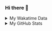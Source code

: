 ### Hi there 👋

<!--
**cdfmlr/cdfmlr** is a ✨ _special_ ✨ repository because its `README.md` (this file) appears on your GitHub profile.

Here are some ideas to get you started:

- 🔭 I’m currently working on ...
- 🌱 I’m currently learning ...
- 👯 I’m looking to collaborate on ...
- 🤔 I’m looking for help with ...
- 💬 Ask me about ...
- 📫 How to reach me: ...
- 😄 Pronouns: ...
- ⚡ Fun fact: ...
-->

<details>

<summary>My Wakatime Data</summary>

<!--START_SECTION:waka-->
![Lines of code](https://img.shields.io/badge/From%20Hello%20World%20I%27ve%20Written-4.3%20million%20lines%20of%20code-blue)

**🐱 My Github Data** 

> 🏆 595 Contributions in the Year 2020
 > 
> 📦 225.7 kB Used in Github's Storage 
 > 
> 🚫 Not Opted to Hire
 > 
> 📜 30 Public Repositories
 > 
> 🔑 6 Private Repositories 

**I'm an Early 🐤** 

```text
🌞 Morning    160 commits    ██████░░░░░░░░░░░░░░░░░░░   23.95% 
🌆 Daytime    240 commits    █████████░░░░░░░░░░░░░░░░   35.93% 
🌃 Evening    256 commits    █████████░░░░░░░░░░░░░░░░   38.32% 
🌙 Night      12 commits     ░░░░░░░░░░░░░░░░░░░░░░░░░   1.8%

```
📅 **I'm Most Productive on Tuesday** 

```text
Monday       75 commits     ██░░░░░░░░░░░░░░░░░░░░░░░   11.23% 
Tuesday      118 commits    ████░░░░░░░░░░░░░░░░░░░░░   17.66% 
Wednesday    113 commits    ████░░░░░░░░░░░░░░░░░░░░░   16.92% 
Thursday     74 commits     ██░░░░░░░░░░░░░░░░░░░░░░░   11.08% 
Friday       103 commits    ███░░░░░░░░░░░░░░░░░░░░░░   15.42% 
Saturday     97 commits     ███░░░░░░░░░░░░░░░░░░░░░░   14.52% 
Sunday       88 commits     ███░░░░░░░░░░░░░░░░░░░░░░   13.17%

```


📊 **This Week I Spent My Time On** 

```text
⌚︎ Time Zone: Asia/Shanghai

```

**I Mostly Code in Python** 

```text
Python                   8 repos             ██████░░░░░░░░░░░░░░░░░░░   25.0% 
Go                       8 repos             ██████░░░░░░░░░░░░░░░░░░░   25.0% 
Java                     4 repos             ███░░░░░░░░░░░░░░░░░░░░░░   12.5% 
HTML                     2 repos             █░░░░░░░░░░░░░░░░░░░░░░░░   6.25% 
C#                       2 repos             █░░░░░░░░░░░░░░░░░░░░░░░░   6.25%

```



<!--END_SECTION:waka-->

</details>

<details>
 
 <summary>My GitHub Stats</summary>

[![CDFMLR's github stats](https://github-readme-stats.vercel.app/api?username=cdfmlr&count_private=true&show_icons=true)](https://github.com/anuraghazra/github-readme-stats)

</details>
